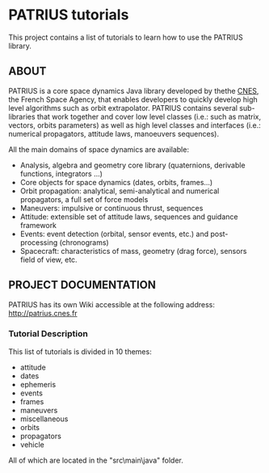 # PATRIUS tutorials

This project contains a list of tutorials to learn how to use the PATRIUS library. 

## ABOUT

PATRIUS is a core space dynamics Java library developed by thethe [CNES](http://cnes.fr), the French Space Agency, that enables developers to quickly develop high level algorithms such as orbit extrapolator. PATRIUS contains several sub-libraries that work together and cover low level classes (i.e.: such as matrix, vectors, orbits parameters) as well as high level classes and interfaces (i.e.: numerical propagators, attitude laws, manoeuvers sequences). 

All the main domains of space dynamics are available: 

  - Analysis, algebra and geometry core library (quaternions, derivable functions, integrators …) 
  - Core objects for space dynamics (dates, orbits, frames...) 
  - Orbit propagation: analytical, semi-analytical and numerical propagators, a full set of force models 
  - Maneuvers: impulsive or continuous thrust, sequences 
  - Attitude: extensible set of attitude laws, sequences and guidance framework 
  - Events: event detection (orbital, sensor events, etc.) and post-processing (chronograms) 
  - Spacecraft: characteristics of mass, geometry (drag force), sensors field of view, etc. 

## PROJECT DOCUMENTATION

PATRIUS has its own Wiki accessible at the following address: http://patrius.cnes.fr

### Tutorial Description

This list of tutorials is divided in 10 themes:

  - attitude
  - dates
  - ephemeris
  - events
  - frames
  - maneuvers
  - miscellaneous
  - orbits
  - propagators
  - vehicle
  
All of which are located in the "src\main\java" folder.
